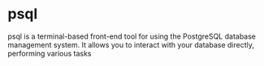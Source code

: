 # psql
psql is a terminal-based front-end tool for using the PostgreSQL database management system. It allows you to interact with your database directly, performing various tasks

#
